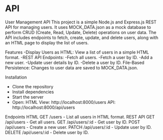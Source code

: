 # API
User Management API
This project is a simple Node.js and Express.js REST API for managing users. It uses MOCK_DATA.json as a mock database to perform CRUD (Create, Read, Update, Delete) operations on user data. The API includes endpoints to fetch, create, update, and delete users, along with an HTML page to display the list of users.

Features
-Display Users as HTML: View a list of users in a simple HTML format.
-REST API Endpoints:
-Fetch all users.
-Fetch a user by ID.
-Add a new user.
-Update user details by ID.
-Delete a user by ID.
File-Based Persistence: Changes to user data are saved to MOCK_DATA.json.

Installation
 - Clone the repository
 - Install dependencies
 - Start the server
 - Open:
    HTML View: http://localhost:8000/users
    API: http://localhost:8000/api/users


Endpoints
HTML
GET /users - List all users in HTML format.
REST API
GET /api/users - Get all users.
GET /api/users/:id - Get user by ID.
POST /api/users - Create a new user.
PATCH /api/users/:id - Update user by ID.
DELETE /api/users/:id - Delete user by ID.


